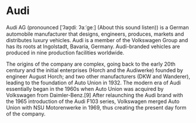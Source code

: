 # Audi

Audi AG (pronounced [ˈʔaʊ̯diː ʔaːˈgeː] (About this sound listen)) is a German automobile manufacturer that designs, engineers, produces, markets and distributes luxury vehicles. Audi is a member of the Volkswagen Group and has its roots at Ingolstadt, Bavaria, Germany. Audi-branded vehicles are produced in nine production facilities worldwide.

The origins of the company are complex, going back to the early 20th century and the initial enterprises (Horch and the Audiwerke) founded by engineer August Horch; and two other manufacturers (DKW and Wanderer), leading to the foundation of Auto Union in 1932. The modern era of Audi essentially began in the 1960s when Auto Union was acquired by Volkswagen from Daimler-Benz.[9] After relaunching the Audi brand with the 1965 introduction of the Audi F103 series, Volkswagen merged Auto Union with NSU Motorenwerke in 1969, thus creating the present day form of the company.
